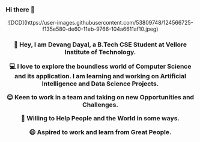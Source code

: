 ### Hi there 👋

<!--
**devangdayal/devangdayal** is a ✨ _special_ ✨ repository because its `README.md` (this file) appears on your GitHub profile.

Here are some ideas to get you started:

- 🔭 I’m currently working on ...
- 🌱 I’m currently learning ...
- 👯 I’m looking to collaborate on ...
- 🤔 I’m looking for help with ...
- 💬 Ask me about ...
- 📫 How to reach me: ...
- 😄 Pronouns: ...
- ⚡ Fun fact: ...
-->

<div align="center">
 ![DCD](https://user-images.githubusercontent.com/53809748/124566725-f135e580-de60-11eb-9766-104a6611af10.jpeg)
 <h3>
👋 Hey, I am Devang Dayal, a B.Tech CSE Student at Vellore Institute of Technology.

💻 I love to explore the boundless world of Computer Science and its application. I am learning and working on Artificial Intelligence and Data Science Projects.

😊 Keen to work in a team and taking on new Opportunities and Challenges. 

🌳 Willing to Help People and the World in some ways.

😄 Aspired to work and learn from Great People.
  </h3>
 
</div>
  
  
